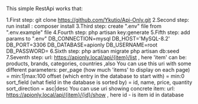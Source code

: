 
This simple RestApi works that:

1.First step:
    git clone https://github.com/Ykutio/Api-Only.git
2.Second step:
    run install : composer install
3.Third step:
    create ".env" file from ".env.example" file
4.Fourth step:
    php artisan key:generate
5.Fifth step:
    add params to ".env"
        DB_CONNECTION=mysql
        DB_HOST='MySQL-8.2'
        DB_PORT=3306
        DB_DATABASE=apionly
        DB_USERNAME=root
        DB_PASSWORD= 
6.Sixth step:
    php artisan migrate
    php artisan db:seed
7.Seventh step:
    url:
    https://apionly.local/api/{item}/list
        , here 'item' can be:
                products,
                brands,
                categories,
                countries
,also You can use this uri with some different parameters:
    per_page (how much 'items' to display on each page) = min:1|max:100
    offset (which entry in the database to start with) = min:0
    sort_field (what field in the database is sorted by) = id, name, price, quantity
    sort_direction = asc|desc
You can use uri showing concrete item:
    url:
    https://apionly.local/api/{item}/{id}/show
        , here id - is item id in database

